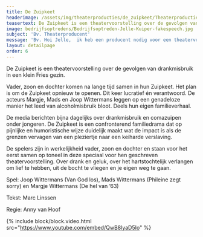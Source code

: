 ```yaml
---
title: De Zuipkeet
headerimage: /assets/img/theaterproducties/de_zuipkeet/Theaterproducties-dezuipkeet-Jelle-Kuiper.jpg
teasertext: De Zuipkeet is een theatervoorstelling over de gevolgen van drankmisbruik in een klein Fries gezin.
image: bedrijfsoptredens/Bedrijfsoptreden-Jelle-Kuiper-fakespeech.jpg
subject: 'Bv. Theaterproducent'
message: 'Bv. Hoi Jelle,  ik heb een producent nodig voor een theatervoorstelling die ik op aan het zetten ben. Wil je een keertje koffie drinken? Groetjes, Charlotte'
layout: detailpage
order: 6
---
```


De Zuipkeet is een theatervoorstelling over de gevolgen van drankmisbruik in een klein Fries gezin.

Vader, zoon en dochter komen na lange tijd samen in hun Zuipkeet. Het plan is om de Zuipkeet opnieuw te openen. Dit keer lucratief én verantwoord. De acteurs Margje, Mads en Joop Wittermans leggen op een genadeloze manier het leed van alcoholmisbruik bloot. Deels hun eigen familieverhaal.

De media berichten bijna dagelijks over drankmisbruik en comazuipen onder jongeren. De Zuipkeet is een confronterend familiedrama dat op pijnlijke en humoristische wijze duidelijk maakt wat de impact is als de grenzen vervagen van een pleziertje naar een keiharde verslaving.

De spelers zijn in werkelijkheid vader, zoon en dochter en staan voor het eerst samen op toneel in deze speciaal voor hen geschreven theatervoorstelling. Over drank en geluk, over het hartstochtelijk verlangen om lief te hebben, uit de bocht te vliegen en je eigen weg te gaan.

Spel: Joop Wittermans (Van God los), Mads Wittermans (Phileine zegt sorry) en Margje Wittermans (De hel van ’63)

Tekst: Marc Linssen

Regie: Anny van Hoof​

{% include block/block.video.html src="https://www.youtube.com/embed/QwB8lyaD5Io" %}
